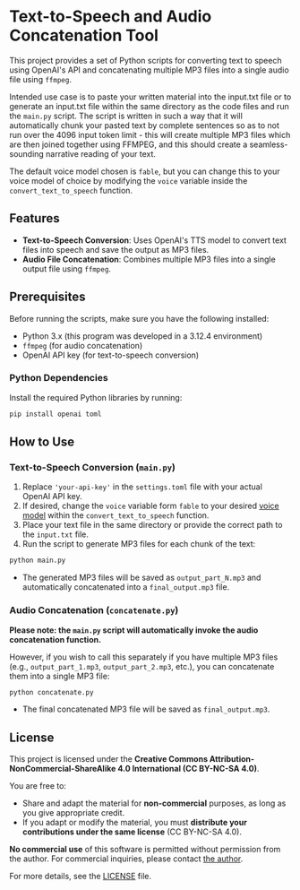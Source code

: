 # Text-to-Speech and Audio Concatenation Tool

This project provides a set of Python scripts for converting text to speech using OpenAI's API and concatenating multiple MP3 files into a single audio file using `ffmpeg`.

Intended use case is to paste your written material into the input.txt file or to generate an input.txt file within the same directory as the code files and run the `main.py` script. The script is written in such a way that it will automatically chunk your pasted text by complete sentences so as to not run over the 4096 input token limit - this will create multiple MP3 files which are then joined together using FFMPEG, and this should create a seamless-sounding narrative reading of your text.

The default voice model chosen is `fable`, but you can change this to your voice model of choice by modifying the `voice` variable inside the `convert_text_to_speech` function.

## Features

- **Text-to-Speech Conversion**: Uses OpenAI's TTS model to convert text files into speech and save the output as MP3 files.
- **Audio File Concatenation**: Combines multiple MP3 files into a single output file using `ffmpeg`.

## Prerequisites

Before running the scripts, make sure you have the following installed:

- Python 3.x (this program was developed in a 3.12.4 environment)
- `ffmpeg` (for audio concatenation)
- OpenAI API key (for text-to-speech conversion)

### Python Dependencies

Install the required Python libraries by running:

```bash
pip install openai toml
```

## How to Use

### Text-to-Speech Conversion (`main.py`)

1. Replace `'your-api-key'` in the `settings.toml` file with your actual OpenAI API key.
2. If desired, change the `voice` variable form `fable` to your desired [voice model](https://platform.openai.com/docs/guides/text-to-speech/voice-options) within the `convert_text_to_speech` function.
3. Place your text file in the same directory or provide the correct path to the `input.txt` file.
4. Run the script to generate MP3 files for each chunk of the text:

```bash
python main.py
```

- The generated MP3 files will be saved as `output_part_N.mp3` and automatically concatenated into a `final_output.mp3` file.

### Audio Concatenation (`concatenate.py`)

**Please note: the `main.py` script will automatically invoke the audio concatenation function.**

However, if you wish to call this separately if you have multiple MP3 files (e.g., `output_part_1.mp3`, `output_part_2.mp3`, etc.), you can concatenate them into a single MP3 file:

```bash
python concatenate.py
```

- The final concatenated MP3 file will be saved as `final_output.mp3`.

## License

This project is licensed under the **Creative Commons Attribution-NonCommercial-ShareAlike 4.0 International (CC BY-NC-SA 4.0)**.

You are free to:
- Share and adapt the material for **non-commercial** purposes, as long as you give appropriate credit.
- If you adapt or modify the material, you must **distribute your contributions under the same license** (CC BY-NC-SA 4.0).

**No commercial use** of this software is permitted without permission from the author. For commercial inquiries, please contact [the author](mailto:barzin@duck.com).

For more details, see the [LICENSE](LICENSE) file.
